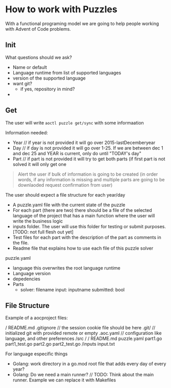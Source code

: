 # How to work with Puzzles

With a functional programing model we are going to help people working with Advent of Code problems.

## Init

What questions should we ask?
- Name or default
- Language runtime from list of supported languages
- version of the supported language
- want git? 
    - if yes, repository in mind?
- 

## Get
The user will write `aoctl puzzle get/sync` with some informaation


Information needed:
- Year // if year is not provided it will go over 2015-lastDecemberyear
- Day // if day is not provided it will go over 1-25. If we are between dec 1 and dec 25 and YEAR is current, only do until "TODAY's day"
- Part // if part is not provided it will try to get both parts (if first part is not solved it will only get one

> Alert the user if bulk of information is going to be created (in order words, if any information is missing and multiple parts are going to be downlaoded request confirmation from user)

The user should expect a file structure for each year/day

- A puzzle.yaml file with the current state of the puzzle
- For each part (there are two) there should be a file of the selected language of the project that has a main function where the user will write the business logic
- inputs folder. The user will use this folder for testing or submit purposes. [TODO: not full flesh out yet]
- Test files for each part with the description of the part as comments in the file.
- Readme file that explains how to use each file of this puzzle solver


puzzle.yaml
- language this overwrites the root language runtime
- Language version
- depedencies
- Parts
    - solver: filename
      input: inputname
      submitted: bool

## File Structure 

Example of a aocproject files:

/<custom-name-for-project>
     README.md
    .gitignore // the session cookie file should be here
    .git/ // initialized git with provided remote or empty
    .aoc.yaml // configuration like language, and other preferences
    /src
        /<year>
            /<day>
                README.md
                puzzle.yaml
                part1.go
                part1_test.go
                part2.go
                part2_test.go
                /inputs
                    input.txt

For language especific things
- Golang: work directory in a go.mod root file that adds every day of every year?
- Golang: Do we need a main runner? // TODO: Think about the main runner. Example we can replace it with Makefiles

